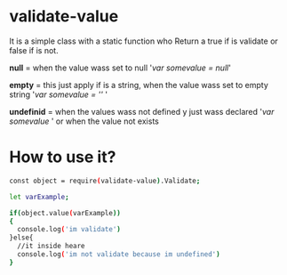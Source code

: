# validate-value
It is a simple class with a static function who Return a true if is validate or false if is not.


<b>null</b> =  when  the value wass set to null 
'<i>var somevalue = null</i>'

<b>empty</b> =  this just apply if is a string,  when the value wass set to empty string 
'<i>var somevalue = '' </i>'

<b>undefinid</b> =   when the values wass not defined y just wass declared '<i>var somevalue </i>' or when the value not exists


# How to use it?
```sh
const object = require(validate-value).Validate;

let varExample;

if(object.value(varExample))
{
  console.log('im validate')
}else{
  //it inside heare
  console.log('im not validate because im undefined')
}


```
